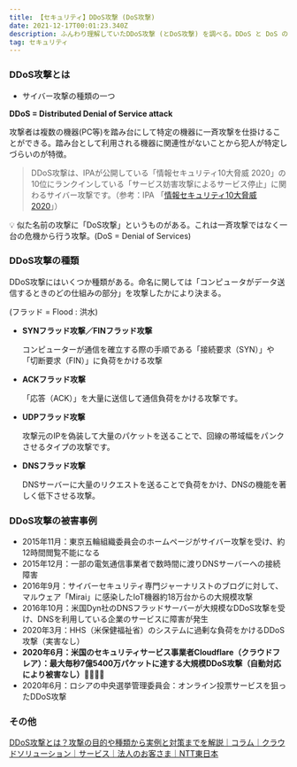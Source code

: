 ```yaml
---
title: 【セキュリティ】DDoS攻撃 (DoS攻撃)
date: 2021-12-17T00:01:23.340Z
description: ふんわり理解していたDDoS攻撃 (とDoS攻撃) を調べる。DDoS と DoS の違い、歴史、背景など
tag: セキュリティ
---
```

### DDoS攻撃とは

* サイバー攻撃の種類の一つ

**DDoS = Distributed Denial of Service attack**

攻撃者は複数の機器(PC等)を踏み台にして特定の機器に一斉攻撃を仕掛けることができる。踏み台として利用される機器に関連性がないことから犯人が特定しづらいのが特徴。

> DDoS攻撃は、IPAが公開している「情報セキュリティ10大脅威 2020」の10位にランクインしている「サービス妨害攻撃によるサービス停止」に関わるサイバー攻撃です。（参考：IPA 「[情報セキュリティ10大脅威 2020](https://www.ipa.go.jp/security/vuln/10threats2020.html)」）


💡 似た名前の攻撃に「DoS攻撃」というものがある。これは一斉攻撃ではなく一台の危機から行う攻撃。(DoS = Denial of Services)



### **DDoS攻撃の種類**

DDoS攻撃にはいくつか種類がある。命名に関しては「コンピュータがデータ送信するときのどの仕組みの部分」を攻撃したかにより決まる。

(フラッド = Flood : 洪水)

* **SYNフラッド攻撃／FINフラッド攻撃**

    コンピューターが通信を確立する際の手順である「接続要求（SYN）」や「切断要求（FIN）」に負荷をかける攻撃
    
* **ACKフラッド攻撃**

    「応答（ACK）」を大量に送信して通信負荷をかける攻撃です。
    
* **UDPフラッド攻撃**

    攻撃元のIPを偽装して大量のパケットを送ることで、回線の帯域幅をパンクさせるタイプの攻撃です。
    
* **DNSフラッド攻撃**

    DNSサーバーに大量のリクエストを送ることで負荷をかけ、DNSの機能を著しく低下させる攻撃。
    

### DDoS攻撃の被害事例

* 2015年11月：東京五輪組織委員会のホームページがサイバー攻撃を受け、約12時間閲覧不能になる
* 2015年12月：一部の電気通信事業者で数時間に渡りDNSサーバーへの接続障害
* 2016年9月：サイバーセキュリティ専門ジャーナリストのブログに対して、マルウェア「Mirai」に感染したIoT機器約18万台からの大規模攻撃
* 2016年10月：米国Dyn社のDNSフラッドサーバーが大規模なDDoS攻撃を受け、DNSを利用している企業のサービスに障害が発生
* 2020年3月：HHS（米保健福祉省）のシステムに過剰な負荷をかけるDDoS攻撃（実害なし）
* **2020年6月：米国のセキュリティサービス事業者Cloudflare（クラウドフレア）：最大毎秒7億5400万パケットに達する大規模DDoS攻撃（自動対応により被害なし）🎉🎉🎉🎉**
* 2020年6月：ロシアの中央選挙管理委員会：オンライン投票サービスを狙ったDDoS攻撃



### その他

[DDoS攻撃とは？攻撃の目的や種類から実例と対策までを解説｜コラム｜クラウドソリューション｜サービス｜法人のお客さま｜NTT東日本](https://business.ntt-east.co.jp/content/cloudsolution/column-185.html#:~:text=DDoS%E6%94%BB%E6%92%83%E3%81%A8%E3%81%AF%E3%80%81%E3%82%B5%E3%82%A4%E3%83%90%E3%83%BC,%E7%89%B9%E5%BE%B4%E3%81%AE%E4%B8%80%E3%81%A4%E3%81%A7%E3%81%99%E3%80%82)